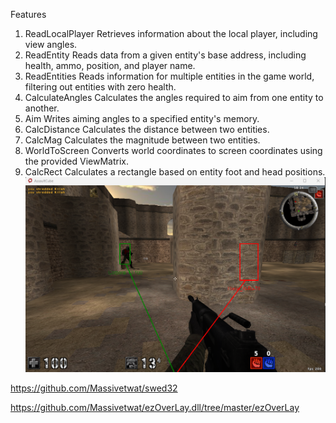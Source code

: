 Features
1. ReadLocalPlayer
Retrieves information about the local player, including view angles.
2. ReadEntity
Reads data from a given entity's base address, including health, ammo, position, and player name.
3. ReadEntities
Reads information for multiple entities in the game world, filtering out entities with zero health.
4. CalculateAngles
Calculates the angles required to aim from one entity to another.
5. Aim
Writes aiming angles to a specified entity's memory.
6. CalcDistance
Calculates the distance between two entities.
7. CalcMag
Calculates the magnitude between two entities.
8. WorldToScreen
Converts world coordinates to screen coordinates using the provided ViewMatrix.
9. CalcRect
Calculates a rectangle based on entity foot and head positions.
![Screenshot](WH.png)

https://github.com/Massivetwat/swed32

https://github.com/Massivetwat/ezOverLay.dll/tree/master/ezOverLay

